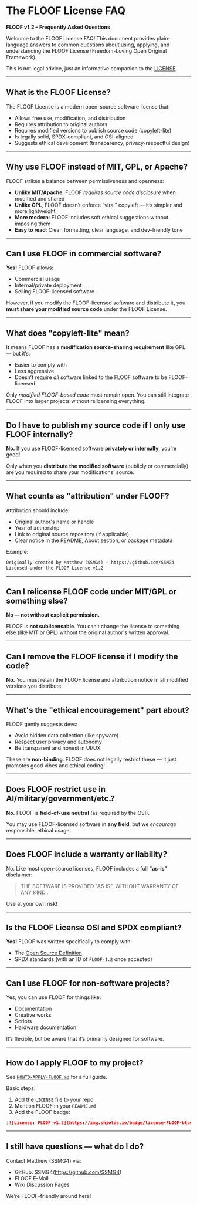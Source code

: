 # The FLOOF License FAQ

**FLOOF v1.2 – Frequently Asked Questions**

Welcome to the FLOOF License FAQ! This document provides plain-language answers to common questions about using, applying, and understanding the FLOOF License (Freedom-Loving Open Original Framework).

This is not legal advice, just an informative companion to the [LICENSE](./LICENSE).

---

## What is the FLOOF License?

The FLOOF License is a modern open-source software license that:

* Allows free use, modification, and distribution
* Requires attribution to original authors
* Requires modified versions to publish source code (copyleft-lite)
* Is legally solid, SPDX-compliant, and OSI-aligned
* Suggests ethical development (transparency, privacy-respectful design)

---

## Why use FLOOF instead of MIT, GPL, or Apache?

FLOOF strikes a balance between permissiveness and openness:

* **Unlike MIT/Apache**, FLOOF *requires source code disclosure* when modified and shared
* **Unlike GPL**, FLOOF doesn’t enforce “viral” copyleft — it’s simpler and more lightweight
* **More modern**: FLOOF includes soft ethical suggestions without imposing them
* **Easy to read**: Clean formatting, clear language, and dev-friendly tone

---

## Can I use FLOOF in commercial software?

**Yes!** FLOOF allows:

* Commercial usage
* Internal/private deployment
* Selling FLOOF-licensed software

However, if you modify the FLOOF-licensed software and distribute it, you **must share your modified source code** under the FLOOF License.

---

## What does "copyleft-lite" mean?

It means FLOOF has a **modification source-sharing requirement** like GPL — but it’s:

* Easier to comply with
* Less aggressive
* Doesn’t require *all* software linked to the FLOOF software to be FLOOF-licensed

Only *modified FLOOF-based code* must remain open. You can still integrate FLOOF into larger projects without relicensing everything.

---

## Do I have to publish my source code if I only use FLOOF internally?

**No.** If you use FLOOF-licensed software **privately or internally**, you’re good!

Only when you **distribute the modified software** (publicly or commercially) are you required to share your modifications’ source.

---

## What counts as "attribution" under FLOOF?

Attribution should include:

* Original author's name or handle
* Year of authorship
* Link to original source repository (if applicable)
* Clear notice in the README, About section, or package metadata

Example:

```markdown
Originally created by Matthew (SSMG4) – https://github.com/SSMG4
Licensed under the FLOOF License v1.2
```

---

## Can I relicense FLOOF code under MIT/GPL or something else?

**No — not without explicit permission.**

FLOOF is **not sublicensable**. You can’t change the license to something else (like MIT or GPL) without the original author's written approval.

---

## Can I remove the FLOOF license if I modify the code?

**No.** You must retain the FLOOF license and attribution notice in all modified versions you distribute.

---

## What's the "ethical encouragement" part about?

FLOOF gently suggests devs:

* Avoid hidden data collection (like spyware)
* Respect user privacy and autonomy
* Be transparent and honest in UI/UX

These are **non-binding**. FLOOF does not legally restrict these — it just promotes good vibes and ethical coding!

---

## Does FLOOF restrict use in AI/military/government/etc.?

**No.** FLOOF is **field-of-use neutral** (as required by the OSI).

You may use FLOOF-licensed software in **any field**, but we *encourage* responsible, ethical usage.

---

## Does FLOOF include a warranty or liability?

No. Like most open-source licenses, FLOOF includes a full **"as-is"** disclaimer:

> THE SOFTWARE IS PROVIDED "AS IS", WITHOUT WARRANTY OF ANY KIND...

Use at your own risk!

---

## Is the FLOOF License OSI and SPDX compliant?

**Yes!** FLOOF was written specifically to comply with:

* The [Open Source Definition](https://opensource.org/osd/)
* SPDX standards (with an ID of `FLOOF-1.2` once accepted)

---

## Can I use FLOOF for non-software projects?

Yes, you can use FLOOF for things like:

* Documentation
* Creative works
* Scripts
* Hardware documentation

It’s flexible, but be aware that it’s primarily designed for software.

---

## How do I apply FLOOF to my project?

See [`HOWTO-APPLY-FLOOF.md`](./HOWTO-APPLY-FLOOF.md) for a full guide.

Basic steps:

1. Add the `LICENSE` file to your repo
2. Mention FLOOF in your `README.md`
3. Add the FLOOF badge:

```markdown
[![License: FLOOF v1.2](https://img.shields.io/badge/license-FLOOF-blue.svg)](./LICENSE)
```

---

## I still have questions — what do I do?

Contact Matthew (SSMG4) via:

* GitHub: SSMG4(https://github.com/SSMG4)
* FLOOF E-Mail
* Wiki Discussion Pages

We’re FLOOF-friendly around here!
